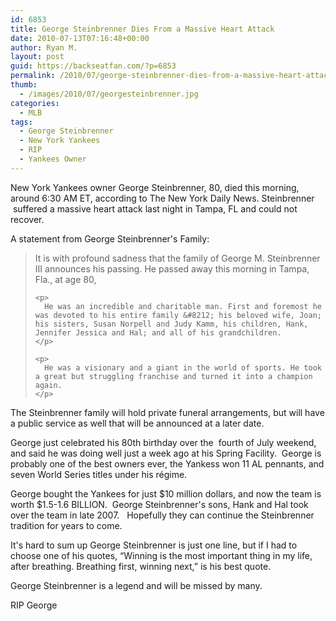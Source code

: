 ```yaml
---
id: 6853
title: George Steinbrenner Dies From a Massive Heart Attack
date: 2010-07-13T07:16:48+00:00
author: Ryan M.
layout: post
guid: https://backseatfan.com/?p=6853
permalink: /2010/07/george-steinbrenner-dies-from-a-massive-heart-attack/
thumb:
  - /images/2010/07/georgesteinbrenner.jpg
categories:
  - MLB
tags:
  - George Steinbrenner
  - New York Yankees
  - RIP
  - Yankees Owner
---
```


<div class="entry">
  <p>
    New York Yankees owner George Steinbrenner, 80, died this morning, around 6:30 AM ET, according to The New York Daily News. Steinbrenner  suffered a massive heart attack last night in Tampa, FL and could not recover.
  </p>

  <p>
    A statement from George Steinbrenner's Family:
  </p>

  <blockquote>
    <p>
      It is with profound sadness that the family of George M. Steinbrenner III announces his passing. He passed away this morning in Tampa, Fla., at age 80,
    </p>

    <p>
      He was an incredible and charitable man. First and foremost he was devoted to his entire family &#8212; his beloved wife, Joan; his sisters, Susan Norpell and Judy Kamm, his children, Hank, Jennifer Jessica and Hal; and all of his grandchildren.
    </p>

    <p>
      He was a visionary and a giant in the world of sports. He took a great but struggling franchise and turned it into a champion again.
    </p>
  </blockquote>

  <p>
    The Steinbrenner family will hold private funeral arrangements, but will have a public service as well that will be announced at a later date.
  </p>

  <p>
    George just celebrated his 80th birthday over the  fourth of July weekend, and said he was doing well just a week ago at his Spring Facility.  George is probably one of the best owners ever, the Yankess won 11 AL pennants, and seven World Series titles under his régime.
  </p>

  <p>
    George bought the Yankees for just $10 million dollars, and now the team is worth $1.5-1.6 BILLION.  George Steinbrenner's sons, Hank and Hal took over the team in late 2007.   Hopefully they can continue the Steinbrenner tradition for years to come.
  </p>

  <p>
    It's hard to sum up George Steinbrenner is just one line, but if I had to choose one of his quotes, &#8220;Winning is the most important thing in my life, after breathing. Breathing first, winning next,&#8221; is his best quote.
  </p>

  <p>
    George Steinbrenner is a legend and will be missed by many.
  </p>

  <p>
    RIP George
  </p>
</div>

